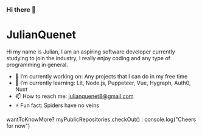 ### Hi there 👋
# JulianQuenet
Hi my name is Julian, I am an aspiring software developer currently studying to join the industry, I really enjoy coding and any type of 
programming in general. 

- 🔭 I’m currently working on: Any projects that I can do in my free time
- 🌱 I’m currently learning: Lit, Node.js, Puppeteer, Vue, Hygraph, Auth0, Nuxt
- 📫 How to reach me: julianquenet8@gmail.com
- ⚡ Fun fact: Spiders have no veins

wantToKnowMore? myPublicRepositories.checkOut() : console.log("Cheers for now")
